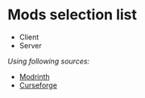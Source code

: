 # Mods selection list

* Client
* Server

_Using following sources:_

* [Modrinth](https://modrinth.com/mods)
* [Curseforge](https://www.curseforge.com/minecraft/mc-mods)
